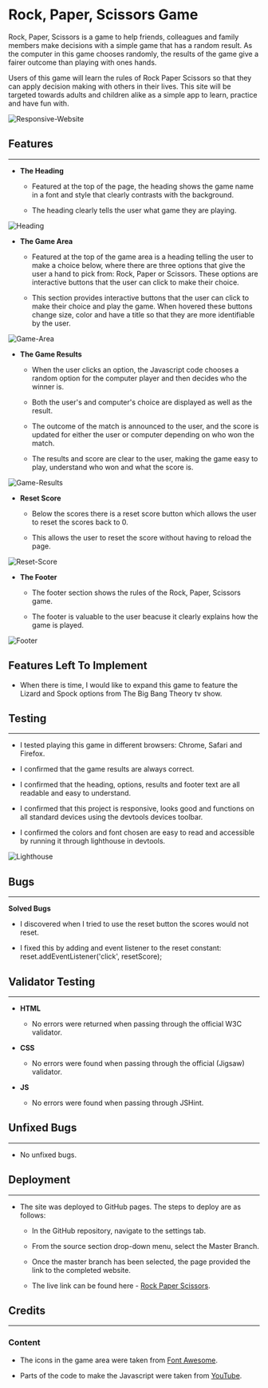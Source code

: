 # Rock, Paper, Scissors Game

Rock, Paper, Scissors is a game to help friends, colleagues and family members make decisions with a simple game that has a random result. As the computer in this game chooses randomly, the results of the game give a fairer outcome than playing with ones hands. 

Users of this game will learn the rules of Rock Paper Scissors so that they can apply decision making with others in their lives. This site will be targeted towards adults and children alike as a simple app to learn, practice and have fun with.

![Responsive-Website](https://seanlp.github.io/rock-paper-scissors/assets/images/rps-responsive.png)

## Features
---
* **The Heading**

    * Featured at the top of the page, the heading shows the game name in a font and style that clearly contrasts with the background.

    * The heading clearly tells the user what game they are playing.

![Heading](https://seanlp.github.io/rock-paper-scissors/assets/images/rps-header.png)

* **The Game Area**

    * Featured at the top of the game area is a heading telling the user to make a choice below, where there are three options that give the user a hand to pick from: Rock, Paper or Scissors. These options are interactive buttons that the user can click to make their choice.

    * This section provides interactive buttons that the user can click to make their choice and play the game. When hovered these buttons change size, color and have a title so that they are more identifiable by the user.

![Game-Area](https://seanlp.github.io/rock-paper-scissors/assets/images/game-area.png)

* **The Game Results**

    * When the user clicks an option, the Javascript code chooses a random option for the computer player and then decides who the winner is.

    * Both the user's and computer's choice are displayed as well as the result.

    * The outcome of the match is announced to the user, and the score is updated for either the user or computer depending on who won the match.

    * The results and score are clear to the user, making the game easy to play, understand who won and what the score is.

![Game-Results](https://seanlp.github.io/rock-paper-scissors/assets/images/game-results.png)

* **Reset Score**

    * Below the scores there is a reset score button which allows the user to reset the scores back to 0.

    * This allows the user to reset the score without having to reload the page.

![Reset-Score](https://seanlp.github.io/rock-paper-scissors/assets/images/reset-score.png)

* **The Footer**

    * The footer section shows the rules of the Rock, Paper, Scissors game.

    * The footer is valuable to the user beacuse it clearly explains how the game is played.

![Footer](https://seanlp.github.io/rock-paper-scissors/assets/images/rules.png)

## Features Left To Implement

* When there is time, I would like to expand this game to feature the Lizard and Spock options from The Big Bang Theory tv show.

## Testing
---
* I tested playing this game in different browsers: Chrome, Safari and Firefox.

* I confirmed that the game results are always correct.

* I confirmed that the heading, options, results and footer text are all readable and easy to understand.

* I confirmed that this project is responsive, looks good and functions on all standard devices using the devtools devices toolbar.

* I confirmed the colors and font chosen are easy to read and accessible by running it through lighthouse in devtools.

![Lighthouse](https://seanlp.github.io/rock-paper-scissors/assets/images/lighthouse-results.png)

## Bugs
---
**Solved Bugs**

* I discovered when I tried to use the reset button the scores would not reset.

* I fixed this by adding and event listener to the reset constant: reset.addEventListener('click', resetScore);

## Validator Testing
---
* **HTML**

    * No errors were returned when passing through the official W3C validator.

* **CSS**

    * No errors were found when passing through the official (Jigsaw) validator.

* **JS**

    * No errors were found when passing through JSHint.

## Unfixed Bugs
---
* No unfixed bugs.

## Deployment
---
* The site was deployed to GitHub pages. The steps to deploy are as follows:

    * In the GitHub repository, navigate to the settings tab.

    * From the source section drop-down menu, select the Master Branch.

    * Once the master branch has been selected, the page provided the link to the completed website.

    * The live link can be found here - [Rock Paper Scissors](https://seanlp.github.io/rock-paper-scissors/).

## Credits
---
### Content

* The icons in the game area were taken from [Font Awesome](https://fontawesome.com/).

* Parts of the code to make the Javascript were taken from [YouTube](https://www.youtube.com/watch?v=WR_pWXJZiRY).